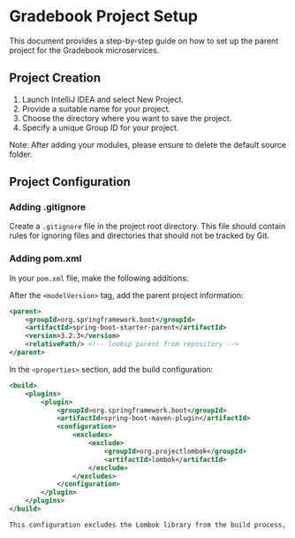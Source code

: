 # Gradebook Project Setup
This document provides a step-by-step guide on how to set up the parent project for the Gradebook microservices.

## Project Creation

1. Launch IntelliJ IDEA and select New Project.
2. Provide a suitable name for your project.
3. Choose the directory where you want to save the project.
4. Specify a unique Group ID for your project.

Note: After adding your modules, please ensure to delete the default source folder.

## Project Configuration 
### Adding .gitignore
Create a `.gitignore` file in the project root directory. This file should contain rules for ignoring files and directories that should not be tracked by Git.

### Adding pom.xml
In your `pom.xml` file, make the following additions:

After the `<modelVersion>` tag, add the parent project information:
```xml
<parent>
    <groupId>org.springframework.boot</groupId>
    <artifactId>spring-boot-starter-parent</artifactId>
    <version>3.2.3</version>
    <relativePath/> <!-- lookup parent from repository -->
</parent>
```

In the `<properties>` section, add the build configuration:
```xml
<build>
    <plugins>
        <plugin>
            <groupId>org.springframework.boot</groupId>
            <artifactId>spring-boot-maven-plugin</artifactId>
            <configuration>
                <excludes>
                    <exclude>
                        <groupId>org.projectlombok</groupId>
                        <artifactId>lombok</artifactId>
                    </exclude>
                </excludes>
            </configuration>
        </plugin>
    </plugins>
</build>

This configuration excludes the Lombok library from the build process, as it is only needed during development and not in the final packaged application. 

```
